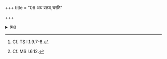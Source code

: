 +++
title = "06 अथ व्रतञ् चरति"

+++

<details><summary>थिते</summary>

6. Then the performer observes the (following) vow. He does not eat flesh, does not approach a woman[^1]; others should not carry out fire from his house; they also do not bring (fire to his house) from elsewhere.[^2]  


[^1]: Cf. TS I.1.9.7-8.  

[^2]: Cf. MS I.6.12.
</details>
